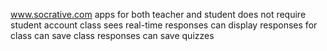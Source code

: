 www.socrative.com
apps for both teacher and student
does not require student account
class sees real-time responses
can display responses for class
can save class responses
can save quizzes
